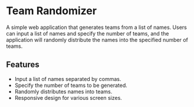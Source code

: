 # Team Randomizer

A simple web application that generates teams from a list of names. Users can input a list of names and specify the number of teams, and the application will randomly distribute the names into the specified number of teams.

## Features

- Input a list of names separated by commas.
- Specify the number of teams to be generated.
- Randomly distributes names into teams.
- Responsive design for various screen sizes.
